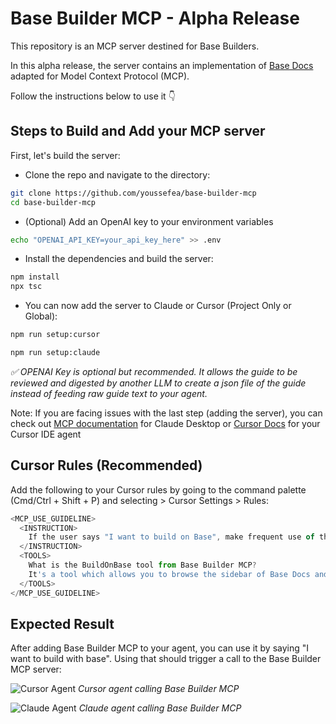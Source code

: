 # Base Builder MCP - Alpha Release

This repository is an MCP server destined for Base Builders.

In this alpha release, the server contains an implementation of [Base Docs](https://docs.base.org) adapted for Model Context Protocol (MCP).

Follow the instructions below to use it 👇

## Steps to Build and Add your MCP server

First, let's build the server:

- Clone the repo and navigate to the directory:

```bash
git clone https://github.com/youssefea/base-builder-mcp
cd base-builder-mcp
```

- (Optional) Add an OpenAI key to your environment variables

```bash
echo "OPENAI_API_KEY=your_api_key_here" >> .env
```

- Install the dependencies and build the server:

```bash
npm install
npx tsc
```

- You can now add the server to Claude or Cursor (Project Only or Global):

```bash
npm run setup:cursor
```

```bash
npm run setup:claude
```

*✅ OPENAI Key is optional but recommended. It allows the guide to be reviewed and digested by another LLM to create a json file of the guide instead of feeding raw guide text to your agent.*

Note: If you are facing issues with the last step (adding the server), you can check out [MCP documentation](https://modelcontextprotocol.io/quickstart/user) for Claude Desktop or [Cursor Docs](https://docs.cursor.com/context/model-context-protocol) for your Cursor IDE agent


## Cursor Rules (Recommended)

Add the following to your Cursor rules by going to the command palette (Cmd/Ctrl + Shift + P) and selecting > Cursor Settings > Rules:

```js
<MCP_USE_GUIDELINE>
  <INSTRUCTION>
    If the user says "I want to build on Base", make frequent use of the BuildOnBase MCP tool from Base-Docs MCP.
  </INSTRUCTION>
  <TOOLS>
    What is the BuildOnBase tool from Base Builder MCP?
    It's a tool which allows you to browse the sidebar of Base Docs and find the relevant guides to Build on Base. If you run this tool and you get an error because the guide is not found, try other guides from the sidebar.
  </TOOLS>
</MCP_USE_GUIDELINE>
```

## Expected Result

After adding Base Builder MCP to your agent, you can use it by saying "I want to build with base". Using that should trigger a call to the Base Builder MCP server:

 ![Cursor Agent](https://i.imgur.com/uSp0vOG.png)
 *Cursor agent calling Base Builder MCP*

![Claude Agent](https://i.imgur.com/WNdcToq.png)
 *Claude agent calling Base Builder MCP*
